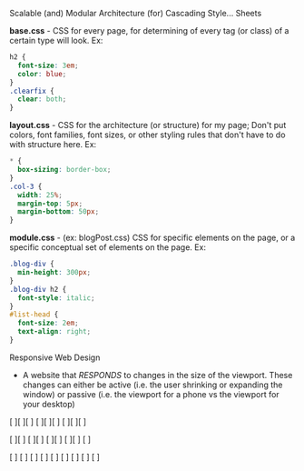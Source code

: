 Scalable (and)
Modular
Architecture (for)
Cascading
Style...
Sheets

**base.css** - CSS for every page, for determining of every tag (or class) of a certain type will look. Ex:

```css
h2 {
  font-size: 3em;
  color: blue;
}
.clearfix {
  clear: both;
}
```

**layout.css** - CSS for the architecture (or structure) for my page; Don't put colors, font families, font sizes, or other styling rules that don't have to do with structure here. Ex:

```css
* {
  box-sizing: border-box;
}
.col-3 {
  width: 25%;
  margin-top: 5px;
  margin-bottom: 50px;
}
```

**module.css** - (ex: blogPost.css) CSS for specific elements on the page, or a specific conceptual set of elements on the page. Ex:

```css
.blog-div {
  min-height: 300px;
}
.blog-div h2 {
  font-style: italic;
}
#list-head {
  font-size: 2em;
  text-align: right;
}
```

Responsive Web Design

- A website that *RESPONDS* to changes in the size of the viewport. These changes can either be active (i.e. the user shrinking or expanding the window) or passive (i.e. the viewport for a phone vs the viewport for your desktop)

[ ][ ][ ]
[ ][ ][ ]
[ ][ ][ ]

[ ][ ]
[ ][ ]
[ ][ ]
[ ][ ]
[ ]

[ ]
[ ]
[ ]
[ ]
[ ]
[ ]
[ ]
[ ]
[ ]
